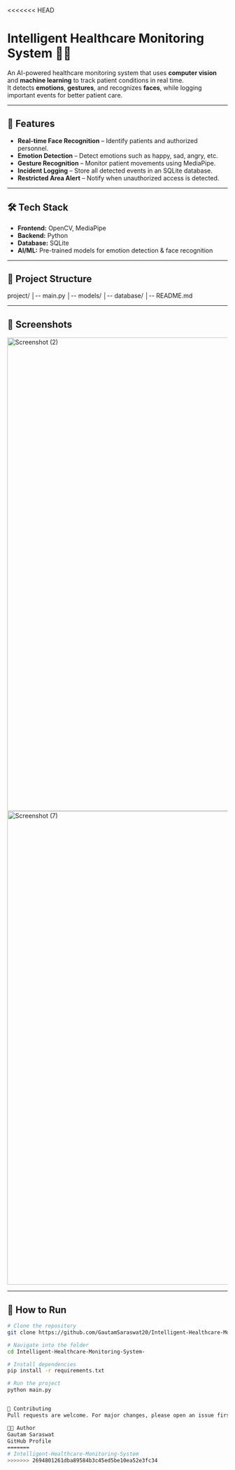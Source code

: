<<<<<<< HEAD
# Intelligent Healthcare Monitoring System 🏥💡

An AI-powered healthcare monitoring system that uses **computer vision** and **machine learning** to track patient conditions in real time.  
It detects **emotions**, **gestures**, and recognizes **faces**, while logging important events for better patient care.

---

## 🚀 Features
- **Real-time Face Recognition** – Identify patients and authorized personnel.
- **Emotion Detection** – Detect emotions such as happy, sad, angry, etc.
- **Gesture Recognition** – Monitor patient movements using MediaPipe.
- **Incident Logging** – Store all detected events in an SQLite database.
- **Restricted Area Alert** – Notify when unauthorized access is detected.

---

## 🛠️ Tech Stack
- **Frontend:** OpenCV, MediaPipe
- **Backend:** Python
- **Database:** SQLite
- **AI/ML:** Pre-trained models for emotion detection & face recognition

---

## 📂 Project Structure
project/
│-- main.py
│-- models/
│-- database/
│-- README.md



---

## 📸 Screenshots
<img width="1920" height="1080" alt="Screenshot (2)" src="https://github.com/user-attachments/assets/17ce1f64-90e8-478d-ad67-6610bc016418" />
<img width="1920" height="1080" alt="Screenshot (7)" src="https://github.com/user-attachments/assets/ce35f68c-98cf-491a-a581-9cc14b7808b7" />


---

## 📜 How to Run
```bash
# Clone the repository
git clone https://github.com/GautamSaraswat20/Intelligent-Healthcare-Monitoring-System-.git

# Navigate into the folder
cd Intelligent-Healthcare-Monitoring-System-

# Install dependencies
pip install -r requirements.txt

# Run the project
python main.py


🤝 Contributing
Pull requests are welcome. For major changes, please open an issue first to discuss what you’d like to change.

👨‍💻 Author
Gautam Saraswat
GitHub Profile
=======
# Intelligent-Healthcare-Monitoring-System
>>>>>>> 2694801261dba89584b3c45ed5be10ea52e3fc34
